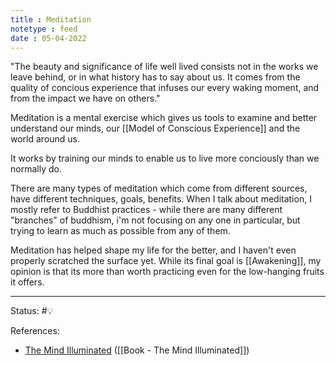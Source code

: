 ```yaml
---
title : Meditation
notetype : feed
date : 05-04-2022
---
```


"The beauty and significance of life well lived consists not in the works we leave behind, or in what history has to say about us. It comes from the quality of concious experience that infuses our every waking moment, and from the impact we have on others." 

Meditation is a mental exercise which gives us tools to examine and better understand our minds, our [[Model of Conscious Experience]] and the world around us.

It works by training our minds to enable us to live more conciously than we normally do.

There are many types of meditation which come from different sources,  have different techniques, goals, benefits. When I talk about meditation, I mostly refer to Buddhist practices - while there are many different "branches" of buddhism, i'm not focusing on any one in particular, but trying to learn as much as possible from any of them.

Meditation has helped shape my life for the better, and I haven't even properly scratched the surface yet. While its final goal is [[Awakening]], my opinion is that its more than worth practicing even for the low-hanging fruits it offers.



-----

Status: #💡 

References:
- [The Mind Illuminated](https://www.goodreads.com/en/book/show/25942786-the-mind-illuminated) ([[Book - The Mind Illuminated]])
